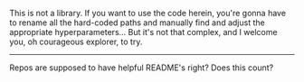This is not a library.
If you want to use the code herein, you're gonna have to rename all the hard-coded paths and manually find and adjust the appropriate hyperparameters...
But it's not that complex, and I welcome you, oh courageous explorer, to try.

--- 

Repos are supposed to have helpful README's right?
Does this count?